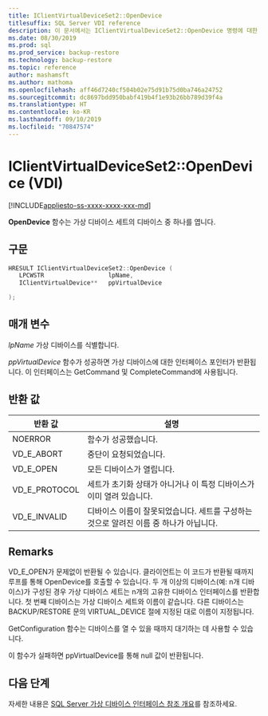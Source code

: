 ```yaml
---
title: IClientVirtualDeviceSet2::OpenDevice
titlesuffix: SQL Server VDI reference
description: 이 문서에서는 IClientVirtualDeviceSet2::OpenDevice 명령에 대한 참조를 제공합니다.
ms.date: 08/30/2019
ms.prod: sql
ms.prod_service: backup-restore
ms.technology: backup-restore
ms.topic: reference
author: mashamsft
ms.author: mathoma
ms.openlocfilehash: aff46d7240cf504b02e75d91b75d0ba746a24752
ms.sourcegitcommit: dc8697bdd950babf419b4f1e93b26bb789d39f4a
ms.translationtype: HT
ms.contentlocale: ko-KR
ms.lasthandoff: 09/10/2019
ms.locfileid: "70847574"
---
```

# <a name="iclientvirtualdeviceset2opendevice-vdi"></a>IClientVirtualDeviceSet2::OpenDevice (VDI)

[!INCLUDE[appliesto-ss-xxxx-xxxx-xxx-md](../../../includes/appliesto-ss-xxxx-xxxx-xxx-md.md)]

**OpenDevice** 함수는 가상 디바이스 세트의 디바이스 중 하나를 엽니다.

## <a name="syntax"></a>구문

```c
HRESULT IClientVirtualDeviceSet2::OpenDevice (
   LPCWSTR                  lpName,
   IClientVirtualDevice**   ppVirtualDevice

);
```

## <a name="parameters"></a>매개 변수

*lpName* 가상 디바이스를 식별합니다.

*ppVirtualDevice* 함수가 성공하면 가상 디바이스에 대한 인터페이스 포인터가 반환됩니다. 이 인터페이스는 GetCommand 및 CompleteCommand에 사용됩니다.

## <a name="return-value"></a>반환 값

|반환 값 | 설명 |
|---|---|
| NOERROR | 함수가 성공했습니다. |
| VD_E_ABORT | 중단이 요청되었습니다. |
| VD_E_OPEN |모든 디바이스가 열립니다. |
| VD_E_PROTOCOL | 세트가 초기화 상태가 아니거나 이 특정 디바이스가 이미 열려 있습니다. |
| VD_E_INVALID | 디바이스 이름이 잘못되었습니다. 세트를 구성하는 것으로 알려진 이름 중 하나가 아닙니다. |

## <a name="remarks"></a>Remarks

VD_E_OPEN가 문제없이 반환될 수 있습니다. 클라이언트는 이 코드가 반환될 때까지 루프를 통해 OpenDevice를 호출할 수 있습니다.
두 개 이상의 디바이스(예: n개 디바이스)가 구성된 경우 가상 디바이스 세트는 n개의 고유한 디바이스 인터페이스를 반환합니다. 첫 번째 디바이스는 가상 디바이스 세트와 이름이 같습니다. 다른 디바이스는 BACKUP/RESTORE 문의 VIRTUAL_DEVICE 절에 지정된 대로 이름이 지정됩니다.

GetConfiguration 함수는 디바이스를 열 수 있을 때까지 대기하는 데 사용할 수 있습니다.

이 함수가 실패하면 ppVirtualDevice를 통해 null 값이 반환됩니다.

## <a name="next-steps"></a>다음 단계

자세한 내용은 [SQL Server 가상 디바이스 인터페이스 참조 개요](reference-virtual-device-interface.md)를 참조하세요.